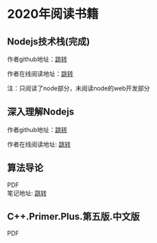 <!--
 * @Author: xiuquanxu
 * @Company: kaochong
 * @Date: 2020-03-25 10:28:10
 * @LastEditors: xiuquanxu
 * @LastEditTime: 2020-04-03 00:26:15
 -->
# 2020年阅读书籍

## Nodejs技术栈(完成)  

作者github地址：<a href="https://github.com/Q-Angelo/Nodejs-Roadmap">跳转</a>   

作者在线阅读地址：<a href="https://www.nodejs.red/#/">跳转</a>  

注：只阅读了node部分，未阅读node的web开发部分

## 深入理解Nodejs  

作者github地址：<a href="https://github.com/yjhjstz/deep-into-node">跳转</a>  

作者在线阅读地址: <a href="https://yjhjstz.gitbooks.io/deep-into-node/content/">跳转</a>

## 算法导论  

PDF  
笔记地址: <a href="">跳转</a>

## C++.Primer.Plus.第五版.中文版  

PDF